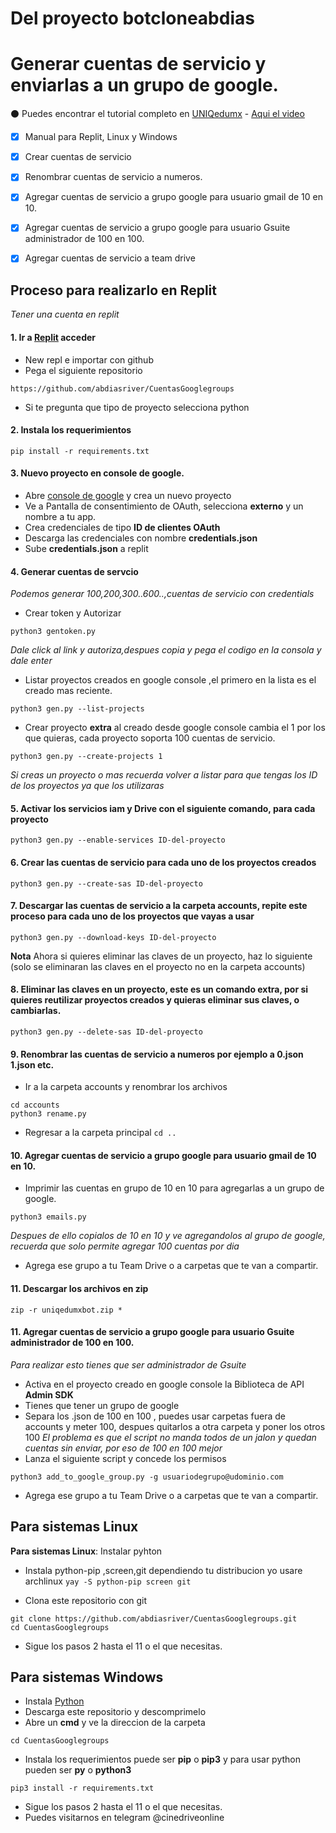 # Del proyecto botcloneabdias
# Generar cuentas de servicio y enviarlas a un grupo de google.

⚫ Puedes encontrar el tutorial completo en  [UNIQedumx](https://uniq.edu.mx/generar-cuentas-de-servicio-google-console-y-agregarlas-al-grupo-google/) - [Aqui el video](https://github.com/smartass08/telegram_gcloner)
- [x] Manual para Replit, Linux y Windows
- [x] Crear cuentas de servicio
- [x] Renombrar cuentas de servicio a numeros.
- [x] Agregar cuentas de servicio a grupo google para usuario gmail de 10 en 10.
- [x] Agregar cuentas de servicio a grupo google para usuario Gsuite administrador de 100 en 100.
- [x] Agregar cuentas de servicio a team drive


## Proceso para realizarlo en Replit
_Tener una cuenta en replit_

#### 1. Ir a [Replit](https://replit.com/) acceder
- New repl e importar con github
- Pega el siguiente repositorio

```
https://github.com/abdiasriver/CuentasGooglegroups
```

- Si te pregunta que tipo de proyecto selecciona python

#### 2. Instala los requerimientos

`pip install -r requirements.txt`

#### 3. Nuevo proyecto en console de google.
- Abre [console de google](https://console.cloud.google.com)  y crea un nuevo proyecto
- Ve a Pantalla de consentimiento de OAuth, selecciona **externo** y un nombre a tu app.
- Crea credenciales de tipo **ID de clientes OAuth**
- Descarga las credenciales con nombre **credentials.json** 
- Sube **credentials.json** a replit

#### 4. Generar cuentas de servcio
_Podemos generar 100,200,300..600..,cuentas de servicio con credentials_

- Crear token y Autorizar

`python3 gentoken.py`

_Dale click al link y autoriza,despues copia y pega el codigo en la consola y dale enter_

- Listar proyectos creados en google console ,el primero en la lista es el creado mas reciente.

`python3 gen.py --list-projects`

- Crear proyecto **extra** al creado desde google console cambia el 1 por los que quieras, cada proyecto soporta 100 cuentas de servicio.

`python3 gen.py --create-projects 1`

_Si creas un proyecto o mas recuerda volver a listar para que tengas los ID de los proyectos ya que los utilizaras_

#### 5. Activar los servicios **iam** y **Drive** con el siguiente comando, para cada proyecto

`python3 gen.py --enable-services ID-del-proyecto`

#### 6. Crear las cuentas de servicio para cada uno de los proyectos creados

`python3 gen.py --create-sas ID-del-proyecto`


#### 7. Descargar las cuentas de servicio a la carpeta **accounts**, repite este proceso para cada uno de los proyectos que vayas a usar

`python3 gen.py --download-keys ID-del-proyecto`

**Nota** Ahora si quieres eliminar las claves de un proyecto, haz lo siguiente (solo se eliminaran las claves en el proyecto no en la carpeta accounts)
#### 8. Eliminar las claves en un proyecto, este es un comando extra, por si quieres reutilizar proyectos creados y quieras eliminar sus claves, o cambiarlas.

`python3 gen.py --delete-sas ID-del-proyecto`


#### 9. Renombrar las cuentas de servicio a numeros por ejemplo a 0.json 1.json etc.

- Ir a la carpeta accounts y renombrar los archivos
```
cd accounts
python3 rename.py
```
- Regresar a la carpeta principal
`cd ..`

#### 10. Agregar cuentas de servicio a grupo google para usuario gmail de 10 en 10.
- Imprimir las cuentas en grupo de 10 en 10 para agregarlas a un grupo de google.

`python3 emails.py`

_Despues de ello copialos de 10 en 10 y ve agregandolos al grupo de google, recuerda que solo permite agregar 100 cuentas por dia_
- Agrega ese grupo a tu Team Drive o a carpetas que te van a compartir.

#### 11. Descargar los archivos en zip 

`zip -r uniqedumxbot.zip *`

#### 11. Agregar cuentas de servicio a grupo google para usuario Gsuite administrador de 100 en 100.
_Para realizar esto tienes que ser administrador de Gsuite_

- Activa en el proyecto creado en google console la Biblioteca de API **Admin SDK**
- Tienes que tener un grupo de google
- Separa los .json de 100 en 100 , puedes usar carpetas fuera de accounts y meter 100, despues quitarlos a otra carpeta y poner los otros 100
_El problema es que el script no manda todos de un jalon y quedan cuentas sin enviar, por eso de 100 en 100 mejor_
- Lanza el siguiente script y concede los permisos

`python3 add_to_google_group.py -g usuariodegrupo@udominio.com`

- Agrega ese grupo a tu Team Drive o a carpetas que te van a compartir.


## Para sistemas Linux
**Para sistemas Linux**: Instalar pyhton
- Instala python-pip ,screen,git dependiendo tu distribucion yo usare archlinux
`yay -S python-pip screen git`

- Clona este repositorio con git

```
git clone https://github.com/abdiasriver/CuentasGooglegroups.git
cd CuentasGooglegroups
```
- Sigue los pasos 2 hasta el 11 o el que necesitas.

## Para sistemas Windows

- Instala [Python](https://www.python.org/downloads/)
- Descarga este repositorio y descomprimelo
- Abre un **cmd** y ve la direccion de la carpeta

```
cd CuentasGooglegroups
```

- Instala los requerimientos puede ser **pip** o **pip3** y para usar python pueden ser **py** o **python3**

`pip3 install -r requirements.txt`

- Sigue los pasos 2 hasta el 11 o el que necesitas.
- Puedes visitarnos en telegram @cinedriveonline



